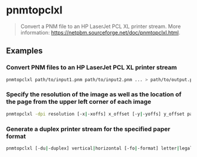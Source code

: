 # pnmtopclxl

> Convert a PNM file to an HP LaserJet PCL XL printer stream. More information: <https://netpbm.sourceforge.net/doc/pnmtopclxl.html>.

## Examples

### Convert PNM files to an HP LaserJet PCL XL printer stream

```bash
pnmtopclxl path/to/input1.pnm path/to/input2.pnm ... > path/to/output.pclxl
```

### Specify the resolution of the image as well as the location of the page from the upper left corner of each image

```bash
pnmtopclxl -dpi resolution [-x|-xoffs] x_offset [-y|-yoffs] y_offset path/to/input1.pnm path/to/input2.pnm ... > path/to/output.pclxl
```

### Generate a duplex printer stream for the specified paper format

```bash
pnmtopclxl [-du|-duplex] vertical|horizontal [-fo|-format] letter|legal|a3|a4|a5|... path/to/input1.pnm path/to/input2.pnm ... > path/to/output.pclxl
```
